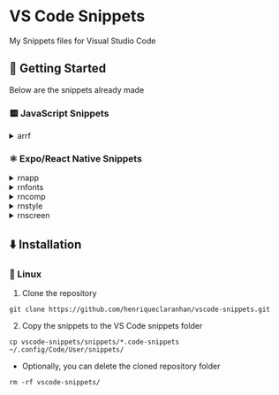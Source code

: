 # VS Code Snippets
My Snippets files for Visual Studio Code

## 🚀 Getting Started
Below are the snippets already made

### 🟨 JavaScript Snippets

<details>
<summary>arrf</summary>
  
- Create JavaScript arrow function
```js
// arrf: JavaScript Arrow Function

const funcName = (param) => {
    
}
```
</details>


### ⚛️ Expo/React Native Snippets

<details>
<summary>rnapp</summary>
  
- Create React Native App.js
```js
// rnapp: React Native App.js

import React from 'react';
import { NavigationContainer } from '@react-navigation/native';
import { createNativeStackNavigator } from '@react-navigation/native-stack';
import useCachedFonts from './src/hooks/useCachedFonts';

import StartScreen from './src/screens/StartScreen';

const Stack = createNativeStackNavigator();

export default function App() {
    const isLoadingComplete = useCachedFonts();

    if (!isLoadingComplete) {
        return null;
    } else {
        return (
            <NavigationContainer>
                <Stack.Navigator
                    screenOptions={{
                        headerShown: false,
                        headerBackVisible: false,
                        headerBackTitleVisible: false,
                    }}
                initialRouteName="Start"
            >
                <Stack.Screen
                    name="Start"
                    component={StartScreen}
                />
                </Stack.Navigator>
            </NavigationContainer>
        );
    }
}
```
</details>


<details>
<summary>rnfonts</summary>
  
- Create load fonts hook
```js
// rnfonts: React Native load fonts

import { useEffect, useState } from 'react';
import * as SplashScreen from 'expo-splash-screen';
import * as Font from 'expo-font';

export default function useCachedFonts() {
    const [areFontsLoaded, setFontsLoaded] = useState(false);

    useEffect(() => {
        async function loadFonts() {
            try {
                SplashScreen.preventAutoHideAsync();

                await Font.loadAsync({
                    'Font-Name': require('../assets/fonts/Font-Name.ttf'),
                });
            }

            catch (e) {
                console.warn(e);
            }

            finally {
                setFontsLoaded(true);
                SplashScreen.hideAsync();
            }
        }

        loadFonts();
    }, []);

    return areFontsLoaded;
}
```
</details>


<details>
<summary>rncomp</summary>
  
- Create React Native functional component
```js
// rncomp: React Native Functional Component

import React from 'react';
import { View } from 'react-native';
import styles from './style';

export default function () {
    return (
        <View>
        </View>
    );
}
```
</details>


<details>
<summary>rnstyle</summary>
  
- Create React Native style
```js
// rnstyle: React Native Style

import { StyleSheet } from 'react-native';

const styles = StyleSheet.create({
    style: {
        
    },
});

export default styles;
```
</details>


<details>
<summary>rnscreen</summary>
  
- Create React Native screen
```js
// rnscreen: React Native Screen

import React from 'react';
import { StyleSheet, View } from 'react-native';

export default function ScreenFile({ navigation }) {
    return (
        <View style={styles.container}>
            
        </View>
    );
}

const styles = StyleSheet.create({
    container: {
        display: "flex",
        flex: 1,
        backgroundColor: "#f4f4f4",
    },
});
```
</details>


## ⬇️ Installation
### 🐧 Linux
1. Clone the repository
  ```shell
  git clone https://github.com/henriqueclaranhan/vscode-snippets.git
  ```
  
2. Copy the snippets to the VS Code snippets folder
  ```shell
  cp vscode-snippets/snippets/*.code-snippets ~/.config/Code/User/snippets/
  ```
  
- Optionally, you can delete the cloned repository folder
```shell
rm -rf vscode-snippets/
```
